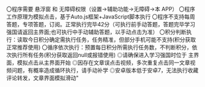〇程序需要 悬浮窗 和 无障碍权限（设置→辅助功能→无障碍→本 APP）
〇程序工作原理为模拟点击，基于Auto.js框架+JavaScript脚本执行 
〇程序不支持每周答题，专项答题，订阅。正常执行完毕42分（可执行前手动答题，答题完毕学习强国请返回主界面;也可执行中手动辅助答题，以手动点击为准） 
〇积分判断执行：读取今日积分确定需执行任务，任务精准，但部分手机可能不支持(积分获取正常推荐使用)
〇循序依次执行：预置每日积分所需执行任务数，不判断积分，依次执行所有任务(积分获取返回null或报错使用)
◎请确保进入学习强国时位于 主界面，模拟点击从主界面开始
◎因存在文章误点击视频，多次重复点击同一文章视频问题，有概率造成循环执行，请手动补学
◎安卓版本低于安卓7，无法执行收藏评论转发，文章界面模拟滑动"
            